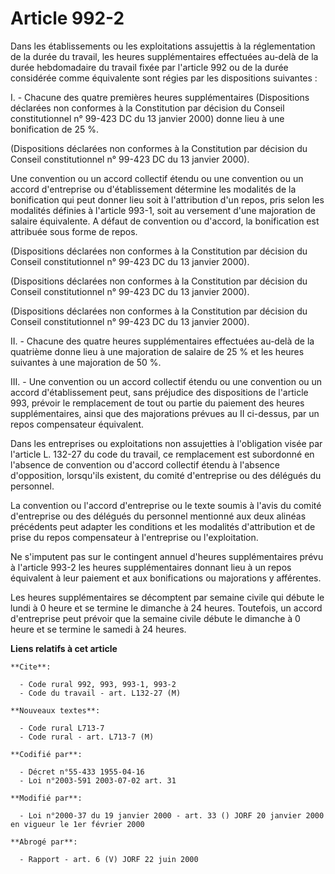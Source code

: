 # Article 992-2

Dans les établissements ou les exploitations assujettis à la réglementation de la durée du travail, les heures
supplémentaires effectuées au-delà de la durée hebdomadaire du travail fixée par l'article 992 ou de la durée considérée
comme équivalente sont régies par les dispositions suivantes :

I. - Chacune des quatre premières heures supplémentaires (Dispositions déclarées non conformes à la Constitution par décision
du Conseil constitutionnel n° 99-423 DC du 13 janvier 2000) donne lieu à une bonification de 25 %.

(Dispositions déclarées non conformes à la Constitution par décision du Conseil constitutionnel n° 99-423 DC du 13 janvier
2000).

Une convention ou un accord collectif étendu ou une convention ou un accord d'entreprise ou d'établissement détermine les
modalités de la bonification qui peut donner lieu soit à l'attribution d'un repos, pris selon les modalités définies à
l'article 993-1, soit au versement d'une majoration de salaire équivalente. A défaut de convention ou d'accord, la
bonification est attribuée sous forme de repos.

(Dispositions déclarées non conformes à la Constitution par décision du Conseil constitutionnel n° 99-423 DC du 13 janvier
2000).

(Dispositions déclarées non conformes à la Constitution par décision du Conseil constitutionnel n° 99-423 DC du 13 janvier
2000).

(Dispositions déclarées non conformes à la Constitution par décision du Conseil constitutionnel n° 99-423 DC du 13 janvier
2000).

II. - Chacune des quatre heures supplémentaires effectuées au-delà de la quatrième donne lieu à une majoration de salaire de
25 % et les heures suivantes à une majoration de 50 %.

III. - Une convention ou un accord collectif étendu ou une convention ou un accord d'établissement peut, sans préjudice des
dispositions de l'article 993, prévoir le remplacement de tout ou partie du paiement des heures supplémentaires, ainsi que
des majorations prévues au II ci-dessus, par un repos compensateur équivalent.

Dans les entreprises ou exploitations non assujetties à l'obligation visée par l'article L. 132-27 du code du travail, ce
remplacement est subordonné en l'absence de convention ou d'accord collectif étendu à l'absence d'opposition, lorsqu'ils
existent, du comité d'entreprise ou des délégués du personnel.

La convention ou l'accord d'entreprise ou le texte soumis à l'avis du comité d'entreprise ou des délégués du personnel
mentionné aux deux alinéas précédents peut adapter les conditions et les modalités d'attribution et de prise du repos
compensateur à l'entreprise ou l'exploitation.

Ne s'imputent pas sur le contingent annuel d'heures supplémentaires prévu à l'article 993-2 les heures supplémentaires
donnant lieu à un repos équivalent à leur paiement et aux bonifications ou majorations y afférentes.

Les heures supplémentaires se décomptent par semaine civile qui débute le lundi à 0 heure et se termine le dimanche à 24
heures. Toutefois, un accord d'entreprise peut prévoir que la semaine civile débute le dimanche à 0 heure et se termine le
samedi à 24 heures.

**Liens relatifs à cet article**

	**Cite**:

	  - Code rural 992, 993, 993-1, 993-2
	  - Code du travail - art. L132-27 (M)

	**Nouveaux textes**:

	  - Code rural L713-7
	  - Code rural - art. L713-7 (M)

	**Codifié par**:

	  - Décret n°55-433 1955-04-16
	  - Loi n°2003-591 2003-07-02 art. 31

	**Modifié par**:

	  - Loi n°2000-37 du 19 janvier 2000 - art. 33 () JORF 20 janvier 2000 en vigueur le 1er février 2000

	**Abrogé par**:

	  - Rapport - art. 6 (V) JORF 22 juin 2000
